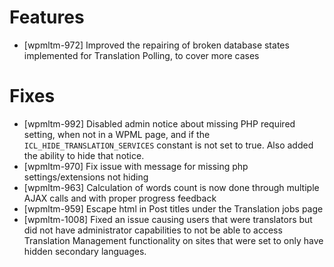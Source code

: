 # Features
* [wpmltm-972] Improved the repairing of broken database states implemented for Translation Polling, to cover more cases

# Fixes
* [wpmltm-992] Disabled admin notice about missing PHP required setting, when not in a WPML page, and if the `ICL_HIDE_TRANSLATION_SERVICES` constant is not set to true. Also added the ability to hide that notice.
* [wpmltm-970] Fix issue with message for missing php settings/extensions not hiding
* [wpmltm-963] Calculation of words count is now done through multiple AJAX calls and with proper progress feedback
* [wpmltm-959] Escape html in Post titles under the Translation jobs page
* [wpmltm-1008] Fixed an issue causing users that were translators but did not have administrator capabilities to not be able to access Translation Management functionality on sites that were set to only have hidden secondary languages.